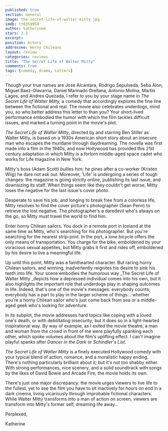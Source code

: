 ```yaml
---
published: true
section: General
image: the-secret-life-of-walter-mitty.jpg
imdb: tt0359950
author: katherinem 
stars: 3.5
excerpt: 
position: Actors
addressee: Horny Chileans
layout: review
categories: reviews
title: "The Secret Life of Walter Mitty"
comments: true
tags: [comedy, drama, Letters]
---
```

Though your true names are Jose Alcantara, Rodrigo Sepulveda, Seba Alon, Miguel Baez-Olavarria, Daniel Marinado Orellana, Antonio Molina, Martin Lagos, and Andres Quezada, I refer to you by your stage name in _The Secret Life of Walter Mitty,_ a comedy that accordingly explores the fine line between the fictional and real. The movie also celebrates underdogs, mind you, so who better address this letter to than you? Your short-lived performance embodied the humor with which the film tackles difficult issues, and marked a turning point in the movie's plot. 

_The Secret Life of Walter Mitty_, directed by and starring Ben Stiller as Walter Mitty, is based on a 1930s American short story about an insecure man who escapes the mundane through daydreaming. The novella was first made into a film in the 1940s, and now Hollywood has provided this 21st century adaptation in which Mitty is a forlorn middle-aged space cadet who works for Life magazine in New York.

Mitty's boss (Adam Scott) bullies him; he pines after a co-worker (Kristen Wiig) he dare not ask out.  Moreover, 'Life' is undergoing a series of tough changes: the magazine is going strictly online, publishing its last issue, and downsizing its staff.  When things seem like they couldn't get worse, Mitty loses the negative for the last issue's cover photo.

Desperate to save his job, and longing to break free from a colorless life, Mitty resolves to find the cover picture's photographer (Sean Penn) to retrieve the lost negative.  The photographer's a daredevil who's always on the go, so Mitty must travel the world to find him.

Enter horny Chilean sailors.  You dock in a remote port in Iceland at the same time as Mitty, who's searching for his photographer.  But you're searching for the nearest strip-joint.  In the port, a lone bicycle offers the only means of transportation.  You charge for the bike, emboldened by your voracious sexual appetites, but Mitty grabs it first and rides off, emboldened by his desire to live a meaningful life. 

Up until this point, Mitty was a fainthearted character. But racing horny Chilean sailors, and winning, inadvertently reignites his desire to sink his teeth into life.  Your scene embodies the humorous way _The Secret Life of Walter Mitty _depicts how a depressed individual comes into his own, but it also highlights the important role that underdogs play in shaping outcomes in life. Indeed, that's one of the movie's messages: everybody counts; everybody has a part to play in the larger scheme of things… whether you're a horny Chilean sailor who's just come back from sea or a middle-aged geek who's looking for adventure.

In its subplot, the movie addresses hard topics like coping with a loved one's death, or with debilitating insecurity; but it does so in a light-hearted inspirational way.  By way of example, as I exited the movie theatre, a man and woman from the crowd in front of me were playfully spanking each other, which spoke volumes about the film's uplifting effect. I can't imagine playful spanks after _Dancer in the Dark_ or _Schindler's List_.

_The Secret Life of Walter Mitty_ is a finely executed Hollywood comedy with your typical blend of action, romance, and a moralistic happy ending. There's nothing particularly brilliant about it; but it's not too shabby either.  With strong performances, nice scenery, and a solid soundtrack with songs by the likes of David Bowie and Arcade Fire, the movie holds its own.

There's just one major discrepancy: the movie urges viewers to live life to the fullest, yet to see the film you have to sit inactively for hours on end in a dark cinema, living vicariously through improbable fictional characters.  While Walter Mitty transforms into a man of action on screen, viewers are transform into Mitty's former self, dreaming life away…

Perplexed,

Katherine
